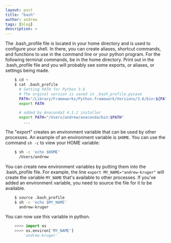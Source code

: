 ```yaml
---
layout: post
title: "bash"
author: andrew
tags: [blog]
description: >
---
```


The .bash_profile file is located in your home directory and is used to configure your shell.  In there, you can create aliases, shortcut commands, and functions to use in the command line or your python program.  For the following terminal commands, be in the home directory.  Print out in the .bash_profile file and you will probably see some exports, or aliases, or settings being made.

~~~sh
    $ cd ~
    $ cat .bash_profile
      # Setting PATH for Python 3.6
      # The orginal version is saved in .bash_profile.pysave
      PATH="/Library/Frameworks/Python.framework/Versions/3.6/bin:${PATH}"
      export PATH

      # added by Anaconda3 4.1.1 installer
      export PATH="/Users/andrew/anaconda/bin:$PATH"
        ...
~~~

The "export" creates an environment variable that can be used by other processes.  An example of an environment variable is `$HOME`.  You can use the command `sh -c` to view your HOME variable:

~~~sh
    $ sh -c 'echo $HOME'
      /Users/andrew
~~~

You can create new environment variables by putting them into the .bash_profile file.  For example, the line `export MY_NAME="andrew-kruger"` will create the variable `MY_NAME` that's available to other processes.  If you've added an environment variable, you need to source the file for it to be available.

~~~sh
    $ source .bash_profile
    $ sh -c 'echo $MY_NAME'
      andrew-kruger
~~~

You can now use this variable in python.

~~~py
    >>>> import os
    >>>> os.environ['MY_NAME']
        'andrew-kruger'
~~~


